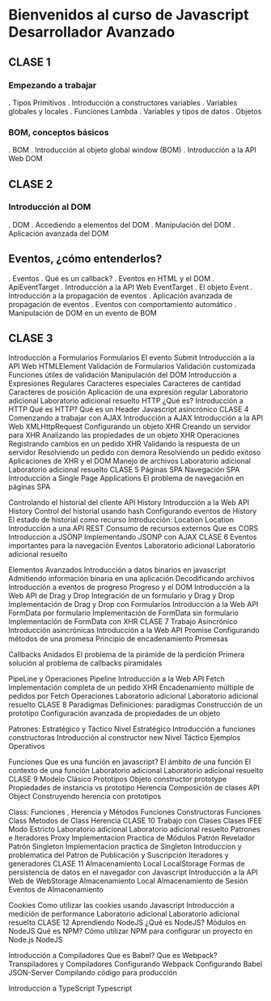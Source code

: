 # Bienvenidos al curso de Javascript Desarrollador Avanzado

## CLASE 1

### Empezando a trabajar

. Tipos Primitivos
. Introducción a constructores variables
. Variables globales y locales
. Funciones Lambda
. Variables y tipos de datos
. Objetos

### BOM, conceptos básicos

. BOM
. Introducción al objeto global window (BOM)
. Introducción a la API Web DOM

## CLASE 2

### Introducción al DOM

. DOM
. Accediendo a elementos del DOM
. Manipulación del DOM
. Aplicación avanzada del DOM

## Eventos, ¿cómo entenderlos?

. Eventos
. Qué es un callback?
. Eventos en HTML y el DOM
. ApiEventTarget
. Introducción a la API Web EventTarget
. El objeto Event
. Introducción a la propagación de eventos
. Aplicación avanzada de propagación de eventos
. Eventos con comportamiento automático
. Manipulación de DOM en un evento de BOM

## CLASE 3

Introducción a Formularios
Formularios
El evento Submit
Introducción a la API Web HTMLElement
Validación de Formularios
Validación customizada
Funciones útiles de validación
Manipulación del DOM
Introducción a Expresiones Regulares
Caracteres especiales
Caracteres de cantidad
Caracteres de posición
Aplicación de una expresión regular
Laboratorio adicional
Laboratorio adicional resuelto
HTTP ¿Qué es?
Introducción a HTTP
Qué es HTTP?
Qué es un Header
Javascript asincrónico
CLASE 4
Comenzando a trabajar con AJAX
Introducción a AJAX
Introducción a la API Web XMLHttpRequest
Configurando un objeto XHR
Creando un servidor para XHR
Analizando las propiedades de un objeto XHR
Operaciones
Registrando cambios en un pedido XHR
Validando la respuesta de un servidor
Resolviendo un pedido con demora
Resolviendo un pedido exitoso
Aplicaciones de XHR y el DOM
Manejo de archivos
Laboratorio adicional
Laboratorio adicional resuelto
CLASE 5
Páginas SPA
Navegación SPA
Introducción a Single Page Applications
El problema de navegación en páginas SPA

Controlando el historial del cliente
API History
Introducción a la Web API History
Control del historial usando hash
Configurando eventos de History
El estado de historial como recurso
Introducción: Location
Location
Introducción a una API REST
Consumo de recursos externos
Que es CORS
Introducción a JSONP
Implementando JSONP con AJAX
CLASE 6
Eventos importantes para la navegación
Eventos
Laboratorio adicional
Laboratorio adicional resuelto

Elementos Avanzados
Introducción a datos binarios en javascript
Admitiendo información binaria en una aplicación
Decodificando archivos
Introducción a eventos de progreso
Progreso y el DOM
Introducción a la Web API de Drag y Drop
Integración de un formulario y Drag y Drop
Implementación de Drag y Drop con Formularios
Introducción a la Web API FormData por formulario
Implementación de FormData sin formulario
Implementación de FormData con XHR
CLASE 7
Trabajo Asincrónico
Introducción asincrónicas
Introducción a la Web API Promise
Configurando métodos de una promesa
Principio de encadenamiento
Promesas

Callbacks Anidados
El problema de la pirámide de la perdición
Primera solución al problema de callbacks piramidales

PipeLine y Operaciones
Pipeline
Introducción a la Web API Fetch
Implementación completa de un pedido XHR
Encadenamiento múltiple de pedidos por Fetch
Operaciones
Laboratorio adicional
Laboratorio adicional resuelto
CLASE 8
Paradigmas
Definiciones: paradigmas
Construcción de un prototipo
Configuración avanzada de propiedades de un objeto

Patrones: Estratégico y Táctico
Nivel Estratégico
Introducción a funciones constructoras
Introducción al constructor new
Nivel Táctico
Ejemplos Operativos

Funciones
Que es una función en javascript?
El ámbito de una función
El contexto de una función
Laboratorio adicional
Laboratorio adicional resuelto
CLASE 9
Modelo Clásico
Prototipos
Objeto constructor prototype
Propiedades de instancia vs prototipo
Herencia
Composición de clases
API Object
Construyendo herencia con prototipos

Class: Funciones , Herencia y Métodos
Funciones Constructoras
Funciones Class
Metodos de Class
Herencia
CLASE 10
Trabajo con Clases
Clases
IFEE
Modo Estricto
Laboratorio adicional
Laboratorio adicional resuelto
Patrones e Iteradores
Proxy
Implementacion Practica de Módulos
Patrón Revelador
Patrón Singleton
Implementacion practica de Singleton
Introduccion y problematica del Patron de Publicación y Suscripción
Iteradores y generadores
CLASE 11
Almacenamiento Local
LocalStorage
Formas de persistencia de datos en el navegador con Javascript
Introducción a la API Web de WebStorage
Almacenamiento Local
Almacenamiento de Sesión
Eventos de Almacenamiento

Cookies
Como utilizar las cookies usando Javascript
Introducción a medición de performance
Laboratorio adicional
Laboratorio adicional resuelto
CLASE 12
Aprendiendo NodeJS
¿Qué es NodeJS?
Módulos en NodeJS
Qué es NPM?
Cómo utilizar NPM para configurar un proyecto en Node.js
NodeJS

Introducción a Compiladores
Que es Babel?
Que es Webpack?
Transpiladores y Compiladores
Configurando Webpack
Configurando Babel
JSON-Server
Compilando código para producción

Introducción a TypeScript
Typescript
